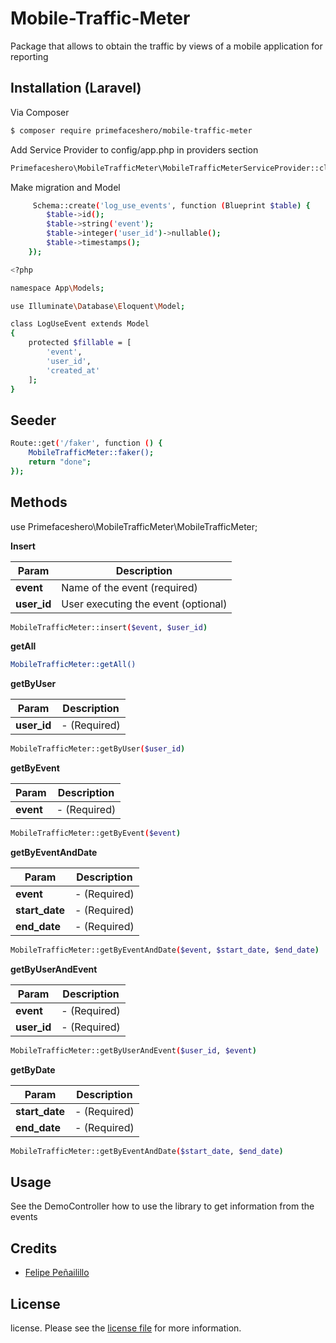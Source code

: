 # Mobile-Traffic-Meter
Package that allows to obtain the traffic by views of a mobile application for reporting

## Installation (Laravel)

Via Composer

``` bash
$ composer require primefaceshero/mobile-traffic-meter
```

Add Service Provider to config/app.php in providers section

``` bash
Primefaceshero\MobileTrafficMeter\MobileTrafficMeterServiceProvider::class,
```

Make migration and Model

``` bash
     Schema::create('log_use_events', function (Blueprint $table) {
        $table->id();
        $table->string('event');
        $table->integer('user_id')->nullable();
        $table->timestamps();
    });
```

``` bash
<?php

namespace App\Models;

use Illuminate\Database\Eloquent\Model;

class LogUseEvent extends Model
{
    protected $fillable = [
        'event',
        'user_id',
        'created_at'
    ];
}
```

## Seeder

``` bash
Route::get('/faker', function () {
    MobileTrafficMeter::faker();
    return "done";
});
```

## Methods

use Primefaceshero\MobileTrafficMeter\MobileTrafficMeter;

**Insert** 

|Param          |Description                            |
|---------------|---------------------------------------|
|**event**      |Name of the event (required)|
|**user_id**   |User executing the event  (optional)  |

``` bash
MobileTrafficMeter::insert($event, $user_id)
```


**getAll** 

``` bash
MobileTrafficMeter::getAll()
```


**getByUser** 

|Param          |Description                            |
|---------------|---------------------------------------|
|**user_id**      | - (Required) |

``` bash
MobileTrafficMeter::getByUser($user_id)
```


**getByEvent** 

|Param          |Description                            |
|---------------|---------------------------------------|
|**event**      | - (Required) |

``` bash
MobileTrafficMeter::getByEvent($event)
```


**getByEventAndDate** 

|Param          |Description                            |
|---------------|---------------------------------------|
|**event**      | - (Required) |
|**start_date**      | - (Required) |
|**end_date**      | - (Required) |

``` bash
MobileTrafficMeter::getByEventAndDate($event, $start_date, $end_date)
```

**getByUserAndEvent** 

|Param          |Description                            |
|---------------|---------------------------------------|
|**event**      | - (Required) |
|**user_id**      | - (Required) |

``` bash
MobileTrafficMeter::getByUserAndEvent($user_id, $event)
```

**getByDate** 

|Param          |Description                            |
|---------------|---------------------------------------|
|**start_date**      | - (Required) |
|**end_date**      | - (Required) |

``` bash
MobileTrafficMeter::getByEventAndDate($start_date, $end_date)
```

## Usage

See the DemoController how to use the library to get information from the events

## Credits

- [Felipe Peñailillo][link-author]

## License

license. Please see the [license file](LICENSE) for more information.

[ico-version]: https://img.shields.io/packagist/v/primafeceshero/mobile-traffic-meter.svg?style=flat-square

[ico-downloads]: https://img.shields.io/packagist/dt/primafeceshero/mobile-traffic-meter.svg?style=flat-square

[link-packagist]: https://packagist.org/packages/primefaceshero/mobile-traffic-meter

[link-downloads]: https://packagist.org/packages/primefaceshero/mobile-traffic-meter

[link-author]: https://github.com/primefaceshero
